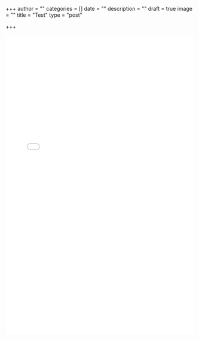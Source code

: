 +++
author = ""
categories = []
date = ""
description = ""
draft = true
image = ""
title = "Test"
type = "post"

+++
<iframe id="interactApp5fb6edcbcf518e00167619b9" width="800" height="800" style="border:none;max-width:100%;margin:0;" allowTransparency="true" frameborder="0" src="[https://quiz.tryinteract.com/#/5fb6edcbcf518e00167619b9?method=iframe](https://quiz.tryinteract.com/#/5fb6edcbcf518e00167619b9?method=iframe "https://quiz.tryinteract.com/#/5fb6edcbcf518e00167619b9?method=iframe")"></iframe>